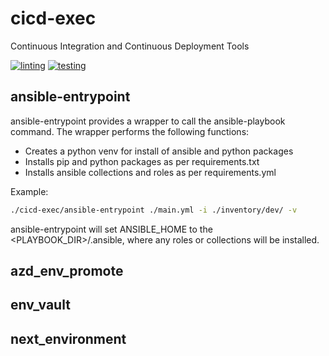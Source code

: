 # cicd-exec
Continuous Integration and Continuous Deployment Tools

[![linting](https://github.com/archmachina/cicd-exec/workflows/latest-linting/badge.svg)](https://github.com/archmachina/cicd-exec/actions?query=workflow%3Alatest-linting)
[![testing](https://github.com/archmachina/cicd-exec/workflows/latest-testing/badge.svg)](https://github.com/archmachina/cicd-exec/actions?query=workflow%3Alatest-testing)


## ansible-entrypoint
ansible-entrypoint provides a wrapper to call the ansible-playbook command. The wrapper performs the following functions:
* Creates a python venv for install of ansible and python packages
* Installs pip and python packages as per requirements.txt
* Installs ansible collections and roles as per requirements.yml

Example:
```bash
./cicd-exec/ansible-entrypoint ./main.yml -i ./inventory/dev/ -v
```

ansible-entrypoint will set ANSIBLE_HOME to the <PLAYBOOK_DIR>/.ansible, where any roles or collections will be installed.

## azd_env_promote

## env_vault

## next_environment

